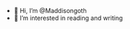 - 👋 Hi, I’m @Maddisongoth
- 👀 I’m interested in reading and writing
<!---
Maddisongoth/Maddisongoth is a ✨ special ✨ repository because its `README.md` (this file) appears on your GitHub profile.
You can click the Preview link to take a look at your changes.
--->
